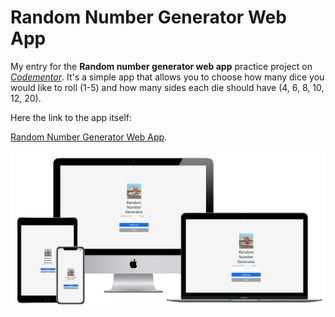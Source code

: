 # Random Number Generator Web App

My entry for the **Random number generator web app** practice project on [*Codementor*](https://www.codementor.io/projects/web/random-number-generator-web-app-bz042v8kll). It's a simple app that allows you to choose how many dice you would like to roll (1-5) and how many sides each die should have (4, 6, 8, 10, 12, 20).

Here the link to the app itself:

[Random Number Generator Web App](https://rand-num-generator-web-app.herokuapp.com/index.php).

![Mock-Up of Random Number Generator Web App](static/mockup-rng.png)
